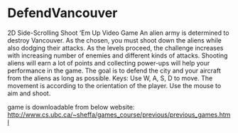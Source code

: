 # DefendVancouver
2D Side-Scrolling Shoot ‘Em Up Video Game
An alien army is determined to destroy Vancouver. As the chosen, you must shoot down the aliens while also dodging their attacks. 
As the levels proceed, the challenge increases with increasing number of enemies and different kinds of attacks. 
Shooting aliens will earn a lot of points and collecting power-ups will help your performance in the game. 
The goal is to defend the city and your aircraft from the aliens as long as possible. Keys: Use W, A, S, D to move. 
The movement is according to the orientation of the player. Use the mouse to aim and shoot.

game is downloadable from below website:
http://www.cs.ubc.ca/~sheffa/games_course/previous/previous_games.html
